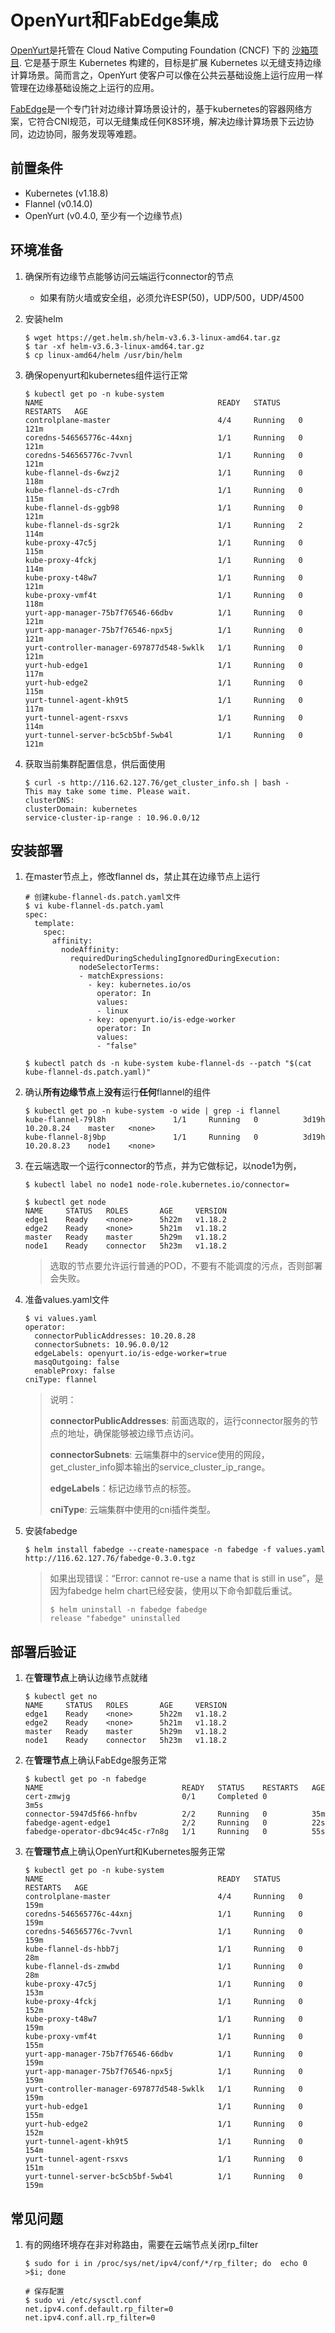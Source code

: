 # OpenYurt和FabEdge集成

[OpenYurt](https://openyurt.io/)是托管在 Cloud Native Computing Foundation (CNCF) 下的 [沙箱项目](https://www.cncf.io/sandbox-projects/). 它是基于原生 Kubernetes 构建的，目标是扩展 Kubernetes 以无缝支持边缘计算场景。简而言之，OpenYurt 使客户可以像在公共云基础设施上运行应用一样管理在边缘基础设施之上运行的应用。

[FabEdge](https://github.com/FabEdge/fabedge)是一个专门针对边缘计算场景设计的，基于kubernetes的容器网络方案，它符合CNI规范，可以无缝集成任何K8S环境，解决边缘计算场景下云边协同，边边协同，服务发现等难题。


## 前置条件

- Kubernetes (v1.18.8)
- Flannel (v0.14.0)
- OpenYurt (v0.4.0, 至少有一个边缘节点)

## 环境准备

1. 确保所有边缘节点能够访问云端运行connector的节点

   - 如果有防火墙或安全组，必须允许ESP(50)，UDP/500，UDP/4500

1. 安装helm

     ```shell
     $ wget https://get.helm.sh/helm-v3.6.3-linux-amd64.tar.gz
     $ tar -xf helm-v3.6.3-linux-amd64.tar.gz
     $ cp linux-amd64/helm /usr/bin/helm 
     ```
1. 确保openyurt和kubernetes组件运行正常
   ```shell
   $ kubectl get po -n kube-system
   NAME                                       READY   STATUS    RESTARTS   AGE
   controlplane-master                        4/4     Running   0          121m
   coredns-546565776c-44xnj                   1/1     Running   0          121m
   coredns-546565776c-7vvnl                   1/1     Running   0          121m
   kube-flannel-ds-6wzj2                      1/1     Running   0          118m
   kube-flannel-ds-c7rdh                      1/1     Running   0          115m
   kube-flannel-ds-ggb98                      1/1     Running   0          121m
   kube-flannel-ds-sgr2k                      1/1     Running   2          114m
   kube-proxy-47c5j                           1/1     Running   0          115m
   kube-proxy-4fckj                           1/1     Running   0          114m
   kube-proxy-t48w7                           1/1     Running   0          121m
   kube-proxy-vmf4t                           1/1     Running   0          118m
   yurt-app-manager-75b7f76546-66dbv          1/1     Running   0          121m
   yurt-app-manager-75b7f76546-npx5j          1/1     Running   0          121m
   yurt-controller-manager-697877d548-5wklk   1/1     Running   0          121m
   yurt-hub-edge1                             1/1     Running   0          117m
   yurt-hub-edge2                             1/1     Running   0          115m
   yurt-tunnel-agent-kh9t5                    1/1     Running   0          117m
   yurt-tunnel-agent-rsxvs                    1/1     Running   0          114m
   yurt-tunnel-server-bc5cb5bf-5wb4l          1/1     Running   0          121m        
   ```
   
1. 获取当前集群配置信息，供后面使用

     ```shell
     $ curl -s http://116.62.127.76/get_cluster_info.sh | bash -
     This may take some time. Please wait.
     clusterDNS: 
     clusterDomain: kubernetes
     service-cluster-ip-range : 10.96.0.0/12
     ```


## 安装部署
1. 在master节点上，修改flannel ds，禁止其在边缘节点上运行
   ```shell
   # 创建kube-flannel-ds.patch.yaml文件
   $ vi kube-flannel-ds.patch.yaml
   spec:
     template:
       spec:
         affinity:
           nodeAffinity:
             requiredDuringSchedulingIgnoredDuringExecution:
               nodeSelectorTerms:
               - matchExpressions:
                 - key: kubernetes.io/os
                   operator: In
                   values:
                   - linux
                 - key: openyurt.io/is-edge-worker
                   operator: In
                   values:
                   - "false"
                   
   $ kubectl patch ds -n kube-system kube-flannel-ds --patch "$(cat kube-flannel-ds.patch.yaml)"
   ```
   
1. 确认**所有边缘节点**上**没有**运行**任何**flannel的组件

   ```shell
   $ kubectl get po -n kube-system -o wide | grep -i flannel
   kube-flannel-79l8h               1/1     Running   0          3d19h   10.20.8.24    master   <none>       
   kube-flannel-8j9bp               1/1     Running   0          3d19h   10.20.8.23    node1    <none> 
   ```

1. 在云端选取一个运行connector的节点，并为它做标记，以node1为例，

   ```shell
   $ kubectl label no node1 node-role.kubernetes.io/connector=
   
   $ kubectl get node
   NAME     STATUS   ROLES       AGE     VERSION
   edge1    Ready    <none>      5h22m   v1.18.2
   edge2    Ready    <none>      5h21m   v1.18.2
   master   Ready    master      5h29m   v1.18.2
   node1    Ready    connector   5h23m   v1.18.2
   ```
   >选取的节点要允许运行普通的POD，不要有不能调度的污点，否则部署会失败。

2. 准备values.yaml文件

   ```shell
   $ vi values.yaml
   operator:
     connectorPublicAddresses: 10.20.8.28  
     connectorSubnets: 10.96.0.0/12  
     edgeLabels: openyurt.io/is-edge-worker=true
     masqOutgoing: false
     enableProxy: false
   cniType: flannel
   ```
   
   > 说明：
   >
   > **connectorPublicAddresses**: 前面选取的，运行connector服务的节点的地址，确保能够被边缘节点访问。
   >
   > **connectorSubnets**: 云端集群中的service使用的网段，get_cluster_info脚本输出的service_cluster_ip_range。
   >
   > **edgeLabels**：标记边缘节点的标签。
   >
   > **cniType**: 云端集群中使用的cni插件类型。
   
3. 安装fabedge 

   ```shell
   $ helm install fabedge --create-namespace -n fabedge -f values.yaml http://116.62.127.76/fabedge-0.3.0.tgz
   ```
      > 如果出现错误：“Error: cannot re-use a name that is still in use”，是因为fabedge helm chart已经安装，使用以下命令卸载后重试。
   >```shell
   > $ helm uninstall -n fabedge fabedge
   > release "fabedge" uninstalled
   > ```

## 部署后验证

1. 在**管理节点**上确认边缘节点就绪

    ```shell
    $ kubectl get no
    NAME     STATUS   ROLES       AGE     VERSION
    edge1    Ready    <none>      5h22m   v1.18.2
    edge2    Ready    <none>      5h21m   v1.18.2
    master   Ready    master      5h29m   v1.18.2
    node1    Ready    connector   5h23m   v1.18.2
    ```

2. 在**管理节点**上确认FabEdge服务正常

    ```shell
    $ kubectl get po -n fabedge
    NAME                               READY   STATUS    RESTARTS   AGE
    cert-zmwjg                         0/1     Completed 0          3m5s
    connector-5947d5f66-hnfbv          2/2     Running   0          35m
    fabedge-agent-edge1                2/2     Running   0          22s
    fabedge-operator-dbc94c45c-r7n8g   1/1     Running   0          55s
    ```

3. 在**管理节点**上确认OpenYurt和Kubernetes服务正常
   
   ```shell
   $ kubectl get po -n kube-system
   NAME                                       READY   STATUS    RESTARTS   AGE
   controlplane-master                        4/4     Running   0          159m
   coredns-546565776c-44xnj                   1/1     Running   0          159m
   coredns-546565776c-7vvnl                   1/1     Running   0          159m
   kube-flannel-ds-hbb7j                      1/1     Running   0          28m
   kube-flannel-ds-zmwbd                      1/1     Running   0          28m
   kube-proxy-47c5j                           1/1     Running   0          153m
   kube-proxy-4fckj                           1/1     Running   0          152m
   kube-proxy-t48w7                           1/1     Running   0          159m
   kube-proxy-vmf4t                           1/1     Running   0          155m
   yurt-app-manager-75b7f76546-66dbv          1/1     Running   0          159m
   yurt-app-manager-75b7f76546-npx5j          1/1     Running   0          159m
   yurt-controller-manager-697877d548-5wklk   1/1     Running   0          159m
   yurt-hub-edge1                             1/1     Running   0          155m
   yurt-hub-edge2                             1/1     Running   0          152m
   yurt-tunnel-agent-kh9t5                    1/1     Running   0          154m
   yurt-tunnel-agent-rsxvs                    1/1     Running   0          151m
   yurt-tunnel-server-bc5cb5bf-5wb4l          1/1     Running   0          159m
   ```

## 常见问题

1. 有的网络环境存在非对称路由，需要在云端节点关闭rp_filter

    ```shell
    $ sudo for i in /proc/sys/net/ipv4/conf/*/rp_filter; do  echo 0 >$i; done
    
    # 保存配置
    $ sudo vi /etc/sysctl.conf
    net.ipv4.conf.default.rp_filter=0
    net.ipv4.conf.all.rp_filter=0
    ```
